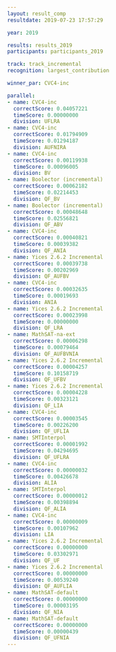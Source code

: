 ```yaml
---
layout: result_comp
resultdate: 2019-07-23 17:57:29

year: 2019

results: results_2019
participants: participants_2019

track: track_incremental
recognition: largest_contribution

winner_par: CVC4-inc

parallel:
- name: CVC4-inc
  correctScore: 0.04057221
  timeScore: 0.00000000
  division: UFLRA
- name: CVC4-inc
  correctScore: 0.01794909
  timeScore: 0.01294187
  division: AUFNIRA
- name: CVC4-inc
  correctScore: 0.00119938
  timeScore: 0.00096005
  division: BV
- name: Boolector (incremental)
  correctScore: 0.00062182
  timeScore: 0.02214453
  division: QF_BV
- name: Boolector (incremental)
  correctScore: 0.00048648
  timeScore: 0.02556821
  division: QF_ABV
- name: CVC4-inc
  correctScore: 0.00040821
  timeScore: 0.00039382
  division: QF_ANIA
- name: Yices 2.6.2 Incremental
  correctScore: 0.00039738
  timeScore: 0.00202969
  division: QF_AUFBV
- name: CVC4-inc
  correctScore: 0.00032635
  timeScore: 0.00019693
  division: ANIA
- name: Yices 2.6.2 Incremental
  correctScore: 0.00023998
  timeScore: 0.00000000
  division: QF_LRA
- name: MathSAT-na-ext
  correctScore: 0.00006298
  timeScore: 0.00079464
  division: QF_AUFBVNIA
- name: Yices 2.6.2 Incremental
  correctScore: 0.00004257
  timeScore: 0.10158719
  division: QF_UFBV
- name: Yices 2.6.2 Incremental
  correctScore: 0.00004228
  timeScore: 0.00323121
  division: QF_LIA
- name: CVC4-inc
  correctScore: 0.00003545
  timeScore: 0.00226200
  division: QF_UFLIA
- name: SMTInterpol
  correctScore: 0.00001992
  timeScore: 0.04294695
  division: QF_UFLRA
- name: CVC4-inc
  correctScore: 0.00000032
  timeScore: 0.00426678
  division: ALIA
- name: SMTInterpol
  correctScore: 0.00000012
  timeScore: 0.00398894
  division: QF_ALIA
- name: CVC4-inc
  correctScore: 0.00000009
  timeScore: 0.00107962
  division: LIA
- name: Yices 2.6.2 Incremental
  correctScore: 0.00000000
  timeScore: 0.03302971
  division: QF_UF
- name: Yices 2.6.2 Incremental
  correctScore: 0.00000000
  timeScore: 0.00539240
  division: QF_AUFLIA
- name: MathSAT-default
  correctScore: 0.00000000
  timeScore: 0.00003195
  division: QF_NIA
- name: MathSAT-default
  correctScore: 0.00000000
  timeScore: 0.00000439
  division: QF_UFNIA
---
```

